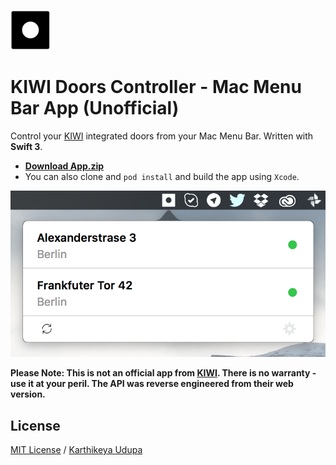 ![Logo](https://github.com/insanoid/KIWI-doors-mac-menu-app/blob/master/Resources/Assests.xcassets/AppIcon.appiconset/Icon_32x32@2x.png?raw=true)

# KIWI Doors Controller - Mac Menu Bar App (Unofficial)

Control your [KIWI](https://kiwi.ki) integrated doors from your Mac Menu Bar. Written with **Swift 3**.

- [**Download App.zip**](https://github.com/insanoid/KIWI-doors-mac-menu-app/releases/download/v1.0.0/KIWI.zip)
- You can also clone and `pod install` and build the app using `Xcode`.

![Preview](Preview.png)

**Please Note: This is not an official app from [KIWI](https://kiwi.ki). There is no warranty - use it at your peril. The API was reverse engineered from their web version.**

## License

[MIT License](LICENSE) / [Karthikeya Udupa](https://karthikeya.co.uk)
